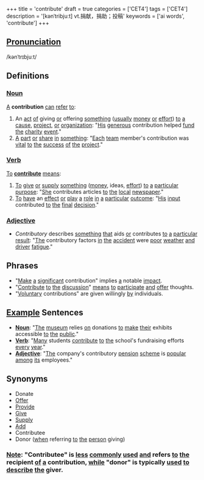 +++
title = 'contribute'
draft = true
categories = ['CET4']
tags = ['CET4']
description = '[kənˈtribjuːt] vt.捐献，捐助；投稿'
keywords = ['ai words', 'contribute']
+++

## [Pronunciation](/en/post/pronunciation/)
/kənˈtrɪbjuːt/

## Definitions
### [Noun](/en/post/noun/)
[A](/en/post/a/) **contribution** [can](/en/post/can/) [refer](/en/post/refer/) [to](/en/post/to/):
1. An [act](/en/post/act/) [of](/en/post/of/) giving [or](/en/post/or/) offering [something](/en/post/something/) ([usually](/en/post/usually/) [money](/en/post/money/) [or](/en/post/or/) [effort](/en/post/effort/)) [to](/en/post/to/) [a](/en/post/a/) [cause](/en/post/cause/), [project](/en/post/project/), [or](/en/post/or/) [organization](/en/post/organization/): "[His](/en/post/his/) [generous](/en/post/generous/) contribution helped [fund](/en/post/fund/) [the](/en/post/the/) [charity](/en/post/charity/) [event](/en/post/event/)."
2. [A](/en/post/a/) [part](/en/post/part/) [or](/en/post/or/) [share](/en/post/share/) [in](/en/post/in/) [something](/en/post/something/): "[Each](/en/post/each/) [team](/en/post/team/) member's contribution was [vital](/en/post/vital/) [to](/en/post/to/) [the](/en/post/the/) [success](/en/post/success/) [of](/en/post/of/) [the](/en/post/the/) [project](/en/post/project/)."

### [Verb](/en/post/verb/)
[To](/en/post/to/) **[contribute](/en/post/contribute/)** [means](/en/post/means/):
1. [To](/en/post/to/) [give](/en/post/give/) [or](/en/post/or/) [supply](/en/post/supply/) [something](/en/post/something/) ([money](/en/post/money/), ideas, [effort](/en/post/effort/)) [to](/en/post/to/) [a](/en/post/a/) [particular](/en/post/particular/) [purpose](/en/post/purpose/): "[She](/en/post/she/) contributes articles [to](/en/post/to/) [the](/en/post/the/) [local](/en/post/local/) [newspaper](/en/post/newspaper/)."
2. [To](/en/post/to/) [have](/en/post/have/) an [effect](/en/post/effect/) [or](/en/post/or/) [play](/en/post/play/) [a](/en/post/a/) [role](/en/post/role/) [in](/en/post/in/) [a](/en/post/a/) [particular](/en/post/particular/) [outcome](/en/post/outcome/): "[His](/en/post/his/) [input](/en/post/input/) contributed [to](/en/post/to/) [the](/en/post/the/) [final](/en/post/final/) [decision](/en/post/decision/)."

### [Adjective](/en/post/adjective/)
- *Contributory* describes [something](/en/post/something/) [that](/en/post/that/) aids [or](/en/post/or/) contributes [to](/en/post/to/) [a](/en/post/a/) [particular](/en/post/particular/) [result](/en/post/result/): "[The](/en/post/the/) contributory factors [in](/en/post/in/) [the](/en/post/the/) [accident](/en/post/accident/) were [poor](/en/post/poor/) [weather](/en/post/weather/) [and](/en/post/and/) [driver](/en/post/driver/) [fatigue](/en/post/fatigue/)."

## Phrases
- "[Make](/en/post/make/) [a](/en/post/a/) [significant](/en/post/significant/) contribution" implies [a](/en/post/a/) notable [impact](/en/post/impact/).
- "[Contribute](/en/post/contribute/) [to](/en/post/to/) [the](/en/post/the/) [discussion](/en/post/discussion/)" [means](/en/post/means/) [to](/en/post/to/) [participate](/en/post/participate/) [and](/en/post/and/) [offer](/en/post/offer/) thoughts.
- "[Voluntary](/en/post/voluntary/) contributions" are given willingly [by](/en/post/by/) individuals.

## [Example](/en/post/example/) Sentences
- **[Noun](/en/post/noun/)**: "[The](/en/post/the/) [museum](/en/post/museum/) relies [on](/en/post/on/) donations [to](/en/post/to/) [make](/en/post/make/) [their](/en/post/their/) exhibits accessible [to](/en/post/to/) [the](/en/post/the/) [public](/en/post/public/)."
- **[Verb](/en/post/verb/)**: "[Many](/en/post/many/) students [contribute](/en/post/contribute/) [to](/en/post/to/) [the](/en/post/the/) school's fundraising efforts [every](/en/post/every/) [year](/en/post/year/)."
- **[Adjective](/en/post/adjective/)**: "[The](/en/post/the/) company's contributory [pension](/en/post/pension/) [scheme](/en/post/scheme/) is [popular](/en/post/popular/) [among](/en/post/among/) [its](/en/post/its/) employees."

## Synonyms
- Donate
- [Offer](/en/post/offer/)
- [Provide](/en/post/provide/)
- [Give](/en/post/give/)
- [Supply](/en/post/supply/)
- [Add](/en/post/add/)
- Contributee
- Donor ([when](/en/post/when/) referring [to](/en/post/to/) [the](/en/post/the/) [person](/en/post/person/) giving)

### [Note](/en/post/note/): "Contributee" is [less](/en/post/less/) [commonly](/en/post/commonly/) [used](/en/post/used/) [and](/en/post/and/) refers [to](/en/post/to/) [the](/en/post/the/) recipient [of](/en/post/of/) [a](/en/post/a/) contribution, [while](/en/post/while/) "donor" is typically [used](/en/post/used/) [to](/en/post/to/) [describe](/en/post/describe/) [the](/en/post/the/) giver.
